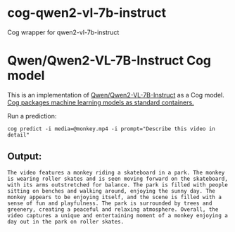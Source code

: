 # cog-qwen2-vl-7b-instruct
Cog wrapper for qwen2-vl-7b-instruct

# Qwen/Qwen2-VL-7B-Instruct Cog model

This is an implementation of [Qwen/Qwen2-VL-7B-Instruct](https://huggingface.co/Apollo-LMMs/Apollo-7B-t32) as a Cog model. [Cog packages machine learning models as standard containers.](https://github.com/replicate/cog)

Run a prediction:

    cog predict -i media=@monkey.mp4 -i prompt="Describe this video in detail"

## Output:

    The video features a monkey riding a skateboard in a park. The monkey is wearing roller skates and is seen moving forward on the skateboard, with its arms outstretched for balance. The park is filled with people sitting on benches and walking around, enjoying the sunny day. The monkey appears to be enjoying itself, and the scene is filled with a sense of fun and playfulness. The park is surrounded by trees and greenery, creating a peaceful and relaxing atmosphere. Overall, the video captures a unique and entertaining moment of a monkey enjoying a day out in the park on roller skates.